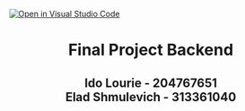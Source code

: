 [![Open in Visual Studio Code](https://classroom.github.com/assets/open-in-vscode-718a45dd9cf7e7f842a935f5ebbe5719a5e09af4491e668f4dbf3b35d5cca122.svg)](https://classroom.github.com/online_ide?assignment_repo_id=11154491&assignment_repo_type=AssignmentRepo)


<h1 align='center'>
  Final Project Backend
</h1>
<h2 align='center'>
  Ido Lourie - 204767651<br>Elad Shmulevich - 313361040
</h2>

